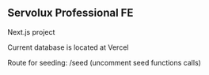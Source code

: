 ## Servolux Professional FE

Next.js project

Current database is located at Vercel

Route for seeding: /seed (uncomment seed functions calls)
